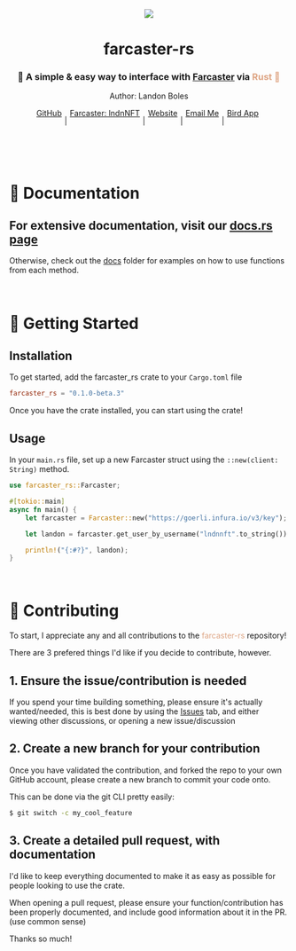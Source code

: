 <div align="center">
    <img src="https://raw.githubusercontent.com/TheLDB/farcaster-rs/main/docs/banner.png" >
    <h1 align="center">farcaster-rs</h1>
     <h3 align="center">🚀 A simple & easy way to interface with <a href="https://farcaster.xyz">Farcaster</a> via <span style="color: #dea584;">Rust 🦀</span></h1>
     <p>Author: Landon Boles</p>
     <div align="center" style="display: flex; justify-content: center;">
        <a href="https://github.com/TheLDB" style="padding-right: 5px;">GitHub</a>
        <p> | </p>
        <a href="/" style="padding-left: 5px; padding-right: 5px;">Farcaster: lndnNFT</a>
        <p> | </p>
        <a href="https://landonboles.com" style="padding-left: 5px; padding-right: 5px;">Website</a>
        <p> | </p>
        <a href="mailto:ldb@erikboles.com" style="padding-left: 5px; padding-right: 5px;">Email Me</a>
        <p> | </p>
        <a href="https://twitter.com/lndnNFT" style="padding-left: 5px; padding-right: 5px;">Bird App</a>
     </div>
</div>

<br />
<br />
<br />

# 📜 Documentation

## For extensive documentation, visit our [docs.rs page](https://docs.rs/farcaster-rs/0.1.0-beta.3/farcaster_rs/)

Otherwise, check out the [docs](https://github.com/TheLDB/farcaster-rs/tree/main/docs) folder for examples on how to use functions from each method.

<br />

# 🚀 Getting Started 

## Installation

To get started, add the farcaster_rs crate to your ``Cargo.toml`` file
```toml
farcaster_rs = "0.1.0-beta.3"
```

Once you have the crate installed, you can start using the crate!

## Usage

In your ``main.rs`` file, set up a new Farcaster struct using the ``::new(client: String)`` method.

```rust
use farcaster_rs::Farcaster;

#[tokio::main]
async fn main() {
    let farcaster = Farcaster::new("https://goerli.infura.io/v3/key");

    let landon = farcaster.get_user_by_username("lndnnft".to_string()).await.unwrap();

    println!("{:#?}", landon);
}
```

<br />

# 🙏 Contributing

To start, I appreciate any and all contributions to the <span style="color: #dea584">farcaster-rs</span> repository!

There are 3 prefered things I'd like if you decide to contribute, however.

## 1. Ensure the issue/contribution is needed
If you spend your time building something, please ensure it's actually wanted/needed, this is best done by using the [Issues](https://github.com/TheLDB/farcaster-rs/issues) tab, and either viewing other discussions, or opening a new issue/discussion

## 2. Create a new branch for your contribution
Once you have validated the contribution, and forked the repo to your own GitHub account, please create a new branch to commit your code onto.

This can be done via the git CLI pretty easily:
```sh
$ git switch -c my_cool_feature
```

## 3. Create a detailed pull request, with documentation
I'd like to keep everything documented to make it as easy as possible for people looking to use the crate.

When opening a pull request, please ensure your function/contribution has been properly documented, and include good information about it in the PR. (use common sense)

Thanks so much!